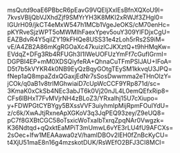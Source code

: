 msQutd9oaE6PBbcR6pEavG9VQEIjXxIEsBfnXQXoU9I=
7kvsVBljQbVJXhdZjf9SMYrYH3K8MKI2xRWJf3ZHgl0=
IGUrH09/jkCT4eMxW547h1MCb1VgeJeOKS/cM70enHc=
pKYRveSjzWPT5oMWMIhFaexYpev5ouY309YlFDjxCgU=
EAZBdvR4Y5qilZY19kFHQe8USS31e4zLoh5rRs2S9iM=
vE/A4ZB2A86mKgRGOaXc47kuizlCJKXztQ+t9hHMqKw=
EVdqZ+DFg3Rb4RFUGh3I1IWeUOFUzYmFf7cGufIGrmI=
DGPBI4EP+mM0XDSQiyfeRA+QhnaCuTFmPSIJAU+IFoA=
D5t7b5kVYKR4k0NB9EyQzBqyGOtgTEySM1kkvqU3JPQ=
fNep1aQ8mpaZdxQGaxjEdNr7sSosDwwmma2eTHnOlzY=
jCOk/q0aB1v8trlMGhwiaiD7cUpWcCCF9YRp871d/sc=
3KmaK0xCkSb4NEc3abJT6k0Vj20nJL4L0emQEfxRip8=
CFs6lBHxT7FvMVjrNH4zBLoZ3/YRxaIhj15U7cXiupo=
y+FDWPGtCYBYgy5BXssVVF3uiyhmIpMijRpmFOuIYdU=
z/c6k/XwAJtjRxneApXGKoV3q3JqPEQ93zey/Z9eUQ8=
pC7f8GXBtCGC58oTsxicWoTxaIbTxrqZpqNAr0Vwgzk=
K36Ndtqd+qQxktEaMPiT3mUmwL6vYE3rLU4fU9AFCXs=
2sOec+Ifw1MEAAawa0zV/hamIDBOv2lEH0fZnBcKyCU=
t4XjU51maE8n16g4mzskotDUK/RsWEfO2BFJ3CI8MCI=

